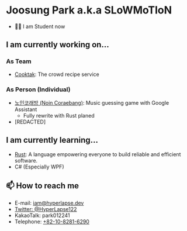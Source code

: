# Joosung Park a.k.a SLoWMoTIoN
* 👨‍🎓 I am Student now

## I am currently working on...

### As Team
* [Cooktak](https://github.com/cooktak/): The crowd recipe service

### As Person (Individual)
* [노인코래방 (Noin Coraebang)](https://github.com/park012241/noin-coraebang): Music guessing game with Google Assistant
    * Fully rewrite with Rust planed
* [REDACTED]

## I am currently learning...
* [Rust](https://www.rust-lang.org/): A language empowering everyone to build reliable and efficient software.
* C# (Especially WPF)

## 📫 How to reach me
* E-mail: [iam@hyperlapse.dev](mailto:iam@hyperlapse.dev)
* [Twitter: @HyperLapse122](https://twitter.com/HyperLapse122)
* KakaoTalk: park012241
* Telephone: [+82-10-8281-6290](tel:+82-10-8281-6290)

<!--
**park012241/park012241** is a ✨ _special_ ✨ repository because its `README.md` (this file) appears on your GitHub profile.

Here are some ideas to get you started:

- 🔭 I’m currently working on ...
- 🌱 I’m currently learning ...
- 👯 I’m looking to collaborate on ...
- 🤔 I’m looking for help with ...
- 💬 Ask me about ...
- 📫 How to reach me: ...
- 😄 Pronouns: ...
- ⚡ Fun fact: ...
-->

